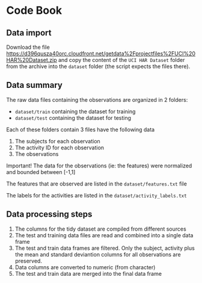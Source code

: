# Code Book

## Data import

Download the file https://d396qusza40orc.cloudfront.net/getdata%2Fprojectfiles%2FUCI%20HAR%20Dataset.zip and copy the content of the `UCI HAR Dataset` folder from the archive into the `dataset` folder (the script expects the files there).


## Data summary

The raw data files containing the observations are organized in 2 folders:

- `dataset/train` containing the dataset for training
- `dataset/test` containing the dataset for testing

Each of these folders contain 3 files have the following data

1. The subjects for each observation
2. The activity ID for each observation
3. The observations

Important! The data for the observations (ie: the features) were normalized and bounded between [-1,1]

The features that are observed are listed in the `dataset/features.txt` file

The labels for the activities are listed in the `dataset/activity_labels.txt`

## Data processing steps

1. The columns for the tidy dataset are compiled from different sources
2. The test and training data files are read and combined into a single data frame
3. The test and train data frames are filtered. Only the subject, activity plus the mean and standard deviantion columns for all observations are preserved.
4. Data columns are converted to numeric (from character)
5. The test and train data are merged into the final data frame

